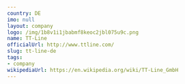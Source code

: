```yaml
---
country: DE
imo: null
layout: company
logo: /img/1b8v1i1jbabmf8keoc2jbl075u9c.png
name: TT-Line
officialUrl: http://www.ttline.com/
slug: tt-line-de
tags:
- company
wikipediaUrl: https://en.wikipedia.org/wiki/TT-Line_GmbH
---
```

